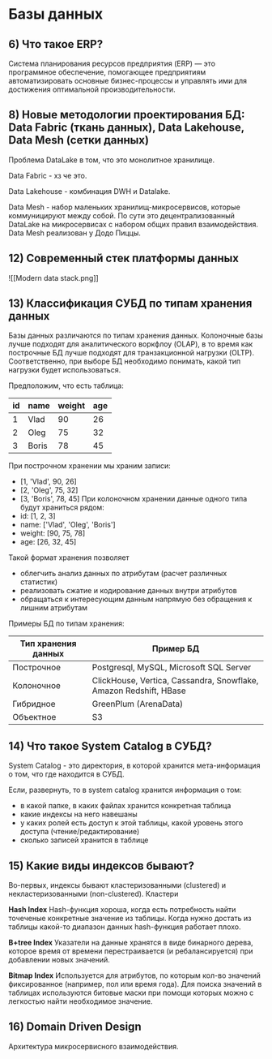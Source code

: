 # Базы данных

## 6) Что такое ERP?

Система планирования ресурсов предприятия (ERP) — это программное обеспечение, помогающее предприятиям автоматизировать основные бизнес-процессы и управлять ими для достижения оптимальной производительности.



## 8) Новые методологии проектирования БД: Data Fabric (ткань данных), Data Lakehouse, Data Mesh (сетки данных)

Проблема DataLake в том, что это монолитное хранилище.

Data Fabric - хз че это.

Data Lakehouse - комбинация DWH и Datalake.


Data Mesh - набор маленьких хранилищ-микросервисов, которые коммуницируют между собой. По сути это децентрализованный DataLake на микросервисах с набором общих правил взаимодействия. Data Mesh реализован у Додо Пиццы.


## 12) Современный стек платформы данных
![[Modern data stack.png]]

## 13) Классификация СУБД по типам хранения данных

Базы данных различаются по типам хранения данных. 
Колоночные базы лучше подходят для аналитического воркфлоу (OLAP), в то время как построчные БД лучше подходят для транзакционной нагрузки (OLTP). Соответственно, при выборе БД необходимо понимать, какой тип нагрузки будет использоваться.

Предположим, что есть таблица:

| id  | name  | weight | age |
| --- | ----- | ------ | --- |
| 1   | Vlad  | 90     | 26  |
| 2   | Oleg  | 75     | 32  |
| 3   | Boris | 78     | 45  |
При построчном хранении мы храним записи:
- [1, 'Vlad', 90, 26]
- [2, 'Oleg', 75, 32]
- [3, 'Boris', 78, 45]
При колоночном хранении данные одного типа будут храниться рядом:
- id: [1, 2, 3]
- name: ['Vlad', 'Oleg', 'Boris']
- weight: [90, 75, 78]
- age: [26, 32, 45]

Такой формат хранения позволяет
- облегчить анализ данных по атрибутам (расчет различных статистик)
- реализовать сжатие и кодирование данных внутри атрибутов
- обращаться к интересующим данным напрямую без обращения к лишним атрибутам

Примеры БД по типам хранения:

| Тип хранения данных | Пример БД                                                         |
| ------------------- | ----------------------------------------------------------------- |
| Построчное          | Postgresql, MySQL, Microsoft SQL Server                           |
| Колоночное          | ClickHouse, Vertica, Cassandra, Snowflake, Amazon Redshift, HBase |
| Гибридное           | GreenPlum (ArenaData)                                             |
| Объектное           | S3                                                                |
## 14) Что такое System Catalog в СУБД?
System Catalog - это директория, в которой хранится мета-информация о том, что где находится в СУБД. 

Если, развернуть, то в system catalog хранится информация о том:
- в какой папке, в каких файлах хранится конкретная таблица
- какие индексы на него навешаны
- у каких ролей есть доступ к этой таблицы, какой уровень этого доступа (чтение/редактирование)
- сколько записей хранится в таблице

## 15) Какие виды индексов бывают? 
Во-первых, индексы бывают кластеризованными (clustered) и некластеризованными (non-clustered).
Кластери

**Hash Index**
Hash-функция хороша, когда есть потребность найти точеченые конкретные значение из таблицы. Когда нужно достать из таблицы какой-то диапазон данных hash-функция работает плохо.

**B+tree Index**
Указатели на данные хранятся в виде бинарного дерева, которое время от времени перестраивается (и ребалансируется) при добавлении новых значений.

**Bitmap Index**
Используется для атрибутов, по которым кол-во значений фиксированное (например, пол или время года). Для поиска значений в таблицах используются битовые маски при помощи которых можно с легкостью найти необходимое значение.

## 16) Domain Driven Design
Архитектура микросервисного взаимодействия.


